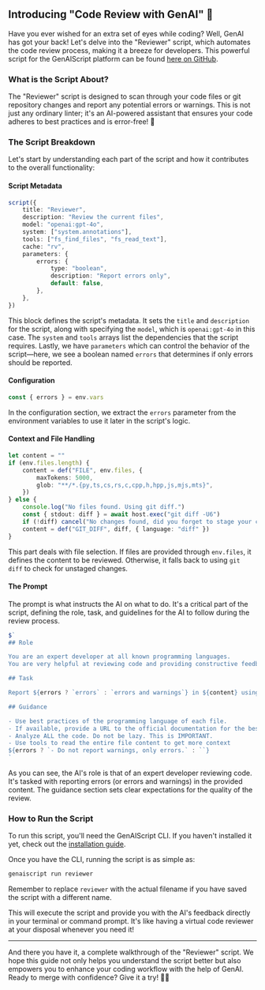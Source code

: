 
## Introducing "Code Review with GenAI" 🧐

Have you ever wished for an extra set of eyes while coding? Well, GenAI has got your back! Let's delve into the "Reviewer" script, which automates the code review process, making it a breeze for developers. This powerful script for the GenAIScript platform can be found [here on GitHub](https://github.com/microsoft/genaiscript/blob/main/packages/vscode/genaisrc/prr.genai.mts).

### What is the Script About?

The "Reviewer" script is designed to scan through your code files or git repository changes and report any potential errors or warnings. This is not just any ordinary linter; it's an AI-powered assistant that ensures your code adheres to best practices and is error-free! 🚀

### The Script Breakdown

Let's start by understanding each part of the script and how it contributes to the overall functionality:

#### Script Metadata

```ts
script({
    title: "Reviewer",
    description: "Review the current files",
    model: "openai:gpt-4o",
    system: ["system.annotations"],
    tools: ["fs_find_files", "fs_read_text"],
    cache: "rv",
    parameters: {
        errors: {
            type: "boolean",
            description: "Report errors only",
            default: false,
        },
    },
})
```

This block defines the script's metadata. It sets the `title` and `description` for the script, along with specifying the `model`, which is `openai:gpt-4o` in this case. The `system` and `tools` arrays list the dependencies that the script requires. Lastly, we have `parameters` which can control the behavior of the script—here, we see a boolean named `errors` that determines if only errors should be reported.

#### Configuration

```ts
const { errors } = env.vars
```

In the configuration section, we extract the `errors` parameter from the environment variables to use it later in the script's logic.

#### Context and File Handling

```ts
let content = ""
if (env.files.length) {
    content = def("FILE", env.files, {
        maxTokens: 5000,
        glob: "**/*.{py,ts,cs,rs,c,cpp,h,hpp,js,mjs,mts}",
    })
} else {
    console.log("No files found. Using git diff.")
    const { stdout: diff } = await host.exec("git diff -U6")
    if (!diff) cancel("No changes found, did you forget to stage your changes?")
    content = def("GIT_DIFF", diff, { language: "diff" })
}
```

This part deals with file selection. If files are provided through `env.files`, it defines the content to be reviewed. Otherwise, it falls back to using `git diff` to check for unstaged changes.

#### The Prompt

The prompt is what instructs the AI on what to do. It's a critical part of the script, defining the role, task, and guidelines for the AI to follow during the review process.

```ts
$`
## Role

You are an expert developer at all known programming languages.
You are very helpful at reviewing code and providing constructive feedback.

## Task

Report ${errors ? `errors` : `errors and warnings`} in ${content} using the annotation format.

## Guidance

- Use best practices of the programming language of each file.
- If available, provide a URL to the official documentation for the best practice. do NOT invent URLs.
- Analyze ALL the code. Do not be lazy. This is IMPORTANT.
- Use tools to read the entire file content to get more context
${errors ? `- Do not report warnings, only errors.` : ``}
`
```

As you can see, the AI's role is that of an expert developer reviewing code. It's tasked with reporting errors (or errors and warnings) in the provided content. The guidance section sets clear expectations for the quality of the review.

### How to Run the Script

To run this script, you'll need the GenAIScript CLI. If you haven't installed it yet, check out the [installation guide](https://microsoft.github.io/genaiscript/getting-started).

Once you have the CLI, running the script is as simple as:

```bash
genaiscript run reviewer
```

Remember to replace `reviewer` with the actual filename if you have saved the script with a different name.

This will execute the script and provide you with the AI's feedback directly in your terminal or command prompt. It's like having a virtual code reviewer at your disposal whenever you need it!

---

And there you have it, a complete walkthrough of the "Reviewer" script. We hope this guide not only helps you understand the script better but also empowers you to enhance your coding workflow with the help of GenAI. Ready to merge with confidence? Give it a try! 🚀✨
